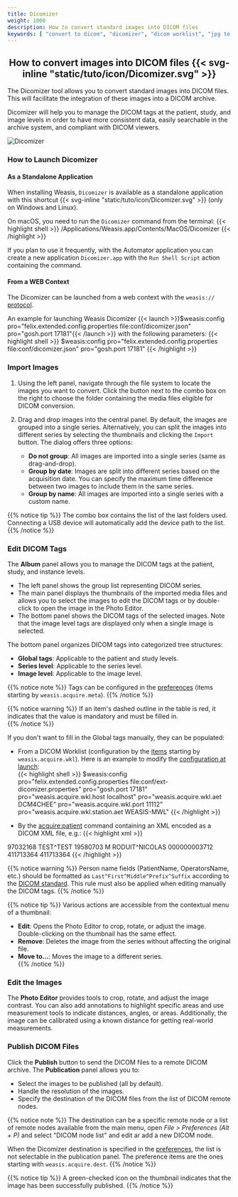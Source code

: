 ```yaml
---
title: Dicomizer
weight: 1000
description: How to convert standard images into DICOM files
keywords: [ "convert to dicom", "dicomizer", "dicom worklist", "jpg to dicom" ]
---
```


## <center>How to convert images into DICOM files {{< svg-inline "static/tuto/icon/Dicomizer.svg" >}}</center>

The Dicomizer tool allows you to convert standard images into DICOM files. This will facilitate the integration of these images into a DICOM archive. 

Dicomizer will help you to manage the DICOM tags at the patient, study, and image levels in order to have more consistent data, easily searchable in the archive system, and compliant with DICOM viewers.

![Dicomizer](/gallery2/Dicomizer.jpg?classes=shadow)
<br>

### How to Launch Dicomizer

#### As a Standalone Application
When installing Weasis, `Dicomizer` is available as a standalone application with this shortcut {{< svg-inline "static/tuto/icon/Dicomizer.svg" >}} (only on Windows and Linux). 

On macOS, you need to run the `Dicomizer` command from the terminal:
{{< highlight shell >}}
/Applications/Weasis.app/Contents/MacOS/Dicomizer
{{< /highlight >}}

If you plan to use it frequently, with the Automator application you can create a new application `Dicomizer.app` with the `Run Shell Script` action containing the command.

#### From a WEB Context
The Dicomizer can be launched from a web context with the `weasis://` [protocol](../../getting-started/weasis-protocol).

An example for launching Weasis Dicomizer {{< launch >}}$weasis:config pro="felix.extended.config.properties file:conf/dicomizer.json" pro="gosh.port 17181"{{< /launch >}} with the following parameters:
{{< highlight shell >}}
$weasis:config pro="felix.extended.config.properties file:conf/dicomizer.json" pro="gosh.port 17181"
{{< /highlight >}}

### Import Images
1. Using the left panel, navigate through the file system to locate the images you want to convert. Click the button next to the combo box on the right to choose the folder containing the media files eligible for DICOM conversion.

2. Drag and drop images into the central panel. By default, the images are grouped into a single series. Alternatively, you can split the images into different series by selecting the thumbnails and clicking the `Import` button. The dialog offers three options:
   - **Do not group**: All images are imported into a single series (same as drag-and-drop).
   - **Group by date**: Images are split into different series based on the acquisition date. You can specify the maximum time difference between two images to include them in the same series.
   - **Group by name**: All images are imported into a single series with a custom name.

{{% notice tip %}}
The combo box contains the list of the last folders used. Connecting a USB device  will automatically add the device path to the list.
{{% /notice %}}

### Edit DICOM Tags

The **Album** panel allows you to manage the DICOM tags at the patient, study, and instance levels.

- The left panel shows the group list representing DICOM series.
- The main panel displays the thumbnails of the imported media files and allows you to select the images to edit the DICOM tags or by double-click to open the image in the Photo Editor.
- The bottom panel shows the DICOM tags of the selected images. Note that the image level tags are displayed only when a single image is selected.

The bottom panel organizes DICOM tags into categorized tree structures:
- **Global tags**: Applicable to the patient and study levels.
- **Series level**: Applicable to the series level.
- **Image level**: Applicable to the image level.

{{% notice note %}}
Tags can be configured in the [preferences](../../basics/customize/preferences) (items starting by `weasis.acquire.meta`).
{{% /notice %}}

{{% notice warning %}}
If an item's dashed outline in the table is red, it indicates that the value is mandatory and must be filled in.  
{{% /notice %}}

If you don't want to fill in the Global tags manually, they can be populated:
- From a DICOM Worklist (configuration by the [items](../../basics/customize/preferences) starting by `weasis.acquire.wkl`). Here is an example to modify the [configuration at launch](../../getting-started/weasis-protocol/#modify-the-launch-parameters):<br>
  {{< highlight shell >}}
  $weasis:config pro="felix.extended.config.properties file:conf/ext-dicomizer.properties" pro="gosh.port 17181" pro="weasis.acquire.wkl.host localhost" pro="weasis.acquire.wkl.aet DCM4CHEE" pro="weasis.acquire.wkl.port 11112" pro="weasis.acquire.wkl.station.aet WEASIS-MWL"
  {{< /highlight >}}

- By the [acquire:patient](../../basics/commands/#acquirepatient) command containing an XML encoded as a DICOM XML file, e.g.:
{{< highlight xml >}}
<?xml version="1.0" encoding="UTF-8"?>
<tags>
	<PatientID>97032168</PatientID>
	<PatientName>TEST^TEST</PatientName>
	<PatientBirthDate>19580703</PatientBirthDate>
	<PatientSex>M</PatientSex>
	<OperatorsName>RODUIT^NICOLAS</OperatorsName>
	<AccessionNumber>000000003712</AccessionNumber>
	<IssuerOfAccessionNumberSequence>
		<LocalNamespaceEntityID>411713364</LocalNamespaceEntityID>
	</IssuerOfAccessionNumberSequence>
	<StudyID>411713364</StudyID>
</tags>
{{< /highlight >}}

{{% notice warning %}}
Person name fields (PatientName, OperatorsName, etc.) should be formatted as `Last^First^Middle^Prefix^Suffix` according to the [DICOM standard](https://dicom.nema.org/medical/dicom/current/output/chtml/part05/sect_6.2.html#sect_6.2.1). This rule must also be applied when editing manually the DICOM tags.
{{% /notice %}}

{{% notice tip %}}
Various actions are accessible from the contextual menu of a thumbnail:
- **Edit**: Opens the Photo Editor to crop, rotate, or adjust the image. Double-clicking on the thumbnail has the same effect.
- **Remove**: Deletes the image from the series without affecting the original file.
- **Move to...**: Moves the image to a different series.  
{{% /notice %}}

### Edit the Images

The **Photo Editor** provides tools to crop, rotate, and adjust the image contrast. You can also add annotations to highlight specific areas and use measurement tools to indicate distances, angles, or areas. Additionally, the image can be calibrated using a known distance for getting real-world measurements.

### Publish DICOM Files

Click the **Publish** button to send the DICOM files to a remote DICOM archive. The **Publication** panel allows you to:
- Select the images to be published (all by default).
- Handle the resolution of the images.
- Specify the destination of the DICOM files from the list of DICOM remote nodes.

{{% notice note %}}
The destination can be a specific remote node or a list of remote nodes available from the main menu, open _File > Preferences (Alt + P)_ and select "DICOM node list" and edit ar add a new DICOM node.

When the Dicomizer destination is specified in the [preferences](../../basics/customize/preferences), the list is not selectable in the publication panel. The preference items are the ones starting with `weasis.acquire.dest`.
{{% /notice %}}


{{% notice tip %}}
A green-checked icon on the thumbnail indicates that the image has been successfully published.
{{% /notice %}}
